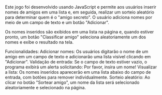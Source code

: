 Este jogo foi desenvolvido usando JavaScript e permite aos usuários inserir nomes de amigos em uma lista e, em seguida, realizar um sorteio aleatório para determinar quem é o "amigo secreto".
O usuário adiciona nomes por meio de um campo de texto e um botão "Adicionar".

Os nomes inseridos são exibidos em uma lista na página e, quando estiver pronto, um botão "Classificar amigo" seleciona aleatoriamente um dos nomes e exibe o resultado na tela.

Funcionalidades:
Adicionar nomes: Os usuários digitarão o nome de um amigo em um campo de texto e adicionarão uma lista visível clicando em "Adicionar".
Validação de entrada: Se o campo de texto estiver vazio, o programa exibirá um alerta solicitando: Por favor, insira um nome!
Visualizar a lista: Os nomes inseridos aparecerão em uma lista abaixo do campo de entrada, com botões para remover individualmente.
Sorteio aleatório: Ao clicar no botão "Sortear amigo", um nome da lista será selecionado aleatoriamente e selecionado na página.

